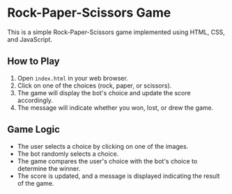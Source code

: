 # Rock-Paper-Scissors Game

This is a simple Rock-Paper-Scissors game implemented using HTML, CSS, and JavaScript.

## How to Play

1. Open `index.html` in your web browser.
2. Click on one of the choices (rock, paper, or scissors).
3. The game will display the bot's choice and update the score accordingly.
4. The message will indicate whether you won, lost, or drew the game.

## Game Logic

- The user selects a choice by clicking on one of the images.
- The bot randomly selects a choice.
- The game compares the user's choice with the bot's choice to determine the winner.
- The score is updated, and a message is displayed indicating the result of the game.
